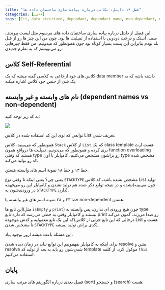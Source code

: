 ```yaml
---
title: "فصل ۱۹ دایتل: نکاتی درباره پیاده سازی ساختمان داده ها"
categories: [سی++]
tags: [C++, data structure, dependant, dependant name, non-dependant, non-dependant name, دایتل, سی++, ساختمان داده]
---
```



این فصل از دایتل درباره پیاده سازی ساختمان داده های مرسوم مثل لیست 
پیوندی، صف، استک و درخت دودویی با استفاده از تمپلیت ها بود. چون من این 
چیز ها رو از قبل بلد بودم بنابراین این پست بسیار کوتاه بود چون همونطور 
که میدونیم، من فقط چیزهایی رو می‌نویسم که به نظرم جدیدن.

## کلاس Self-Referential

کلاس های خود ارجاعی به کلاسی گفته میشه که یک data member داشته باشه که به یک شئ از جنس خود کلاس اشاره میکنه.

## نام های وابسته و غیر وابسته (dependent names vs non-dependent)

به کد زیر توجه کنید:

![](https://seedpuller.space/wp-content/uploads/2020/08/image-2.png)

توابعی که توی این کد استفاده شده در کلاس List تعریف شدن.

همونطور که می‌بینید، کلاس `Stack` از کلاس `List`
که یک class template هست ارث بری کرده و همونطور که می‌دونیم، تمپلیت ها 
درواقع همون function overloading هستند که وقتی type رو براشون مشخص 
می‌کنیم، کامپایلر با اون type مشخص شده کد رو تولید می‌کنه.

خط ۱۳ و خط ۱۸ نمونهٔ اسم های وابسته هستن.

یعنی چی؟ یعنی اینکه تا وقتی نوع `STACKTYPE` مشخص نشده 
باشه، کد کلاس List تولید نشده و در نتیجه توابع ذکر شده هم تولید نشدن و 
کامپایلر این رو می‌فهمه(چون می‌بینه در ورودی‌شون یه `STACKTYPE` دارن).

خط ۲۳ و ۲۸ نمونه اسم های غیر وابسته یا non-dependent هستن. 

این تابع ها(مثل `isEmpty` و `print`) چون هیچ 
ورودی ای ندارن، پس وابسته به type نیستند و کامپایلر وقتی به خطی می‌رسه 
که داره تابع print رو صدا می‌زنه،‌ گمون می‌کنه که این یک تابع معمولیه و 
کدش موجوده(درحالی که این تابع جزئی از کلاس List هست و تا مشخص شدن `STACKTYPE` کدی براش تولید نمیشه).

این مسئله باعث میشه ارور بوجود بیاد.

برای اینکه به کامپایلر بفهمونیم این توابع نباید در زمان دیده شدن 
resolve بشن و resolve شدن‌شون رو باید به بعد از تولید کد template موکول 
کرد، از کلمه `this` استفاده می‌کنیم.

## پایان

فصل بعدی درباره الگوریتم های مرتب سازی (sort) و جستجو (search) هست.
